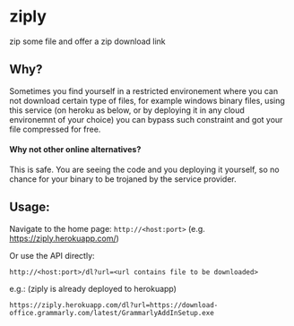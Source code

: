 # ziply

zip some file and offer a zip download link

## Why?

Sometimes you find yourself in a restricted environement where you can not download certain type of files, for example windows binary files, using this service (on heroku as below, or by deploying it in any cloud environemnt of your choice) you can bypass such constraint and got your file compressed for free.

#### Why not other online alternatives?
This is safe. You are seeing the code and you deploying it yourself, so no chance for your binary to be trojaned by the service provider.


## Usage:

Navigate to the home page: `http://<host:port>` (e.g. https://ziply.herokuapp.com/)

Or use the API directly:
```
http://<host:port>/dl?url=<url contains file to be downloaded>
```
e.g.: (ziply is already deployed to herokuapp)
```
https://ziply.herokuapp.com/dl?url=https://download-office.grammarly.com/latest/GrammarlyAddInSetup.exe
```

